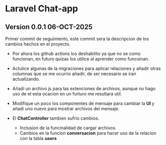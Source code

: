 # Laravel Chat-app

## Version 0.0.1 06-OCT-2025
Primer commit de seguimiento, este commit sera la descripcion de los cambios hechos en el proyecto.

+ Por ahora los github actions los deshabilito ya que no se como funcionan, en futuro quizas los utilice al aprender como funcoinan.

+ Actulice algunas de la migraciones para aplicar relaciones y añadir otras columnas que se me ocurrio añadir, de ser necesario se iran actualizando.

+ Añadi un archivo js para las extenciones de archivos, aunque no hago uso de el esta ocacion en un furturo me resultara util.

+ Modifique un poco los componentes de mensaje para cambiar la __UI__ y añadi uno nuevo para mostrar archivos del mensaje.

+ El __ChatController__ tambien sufrio cambios.
  + Inclusion de la funcinalidad de cargar archivos.
  + Cambios en la funcion __conversacion__ para hacer uso de la relacion con la tabla __users__